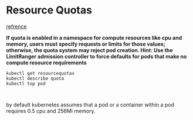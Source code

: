 # Resource Quotas

[refrence](https://kubernetes.io/docs/concepts/policy/resource-quotas/)

**If quota is enabled in a namespace for compute resources like cpu and memory, users must specify requests or limits for those values; otherwise, the quota system may reject pod creation. Hint: Use the LimitRanger admission controller to force defaults for pods that make no compute resource requirements**


```
kubectl get resourcequotas
kubectl describe quota
kubectl top pod



```

by default kubernetes assumes that a pod or a container within a pod requires 0.5 cpu and 256Mi memory.